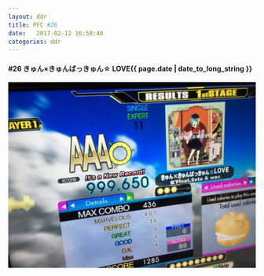 ```yaml
---
layout: ddr
title: PFC #26
date:   2017-02-12 16:58:40
categories: ddr
---
```

#### **#26** きゅん×きゅんばっきゅん☆ LOVE<span class="pull-right">{{ page.date | date_to_long_string }}</span>
![](/images/pfc/26_きゅん×きゅんばっきゅん☆LOVE.jpg)
